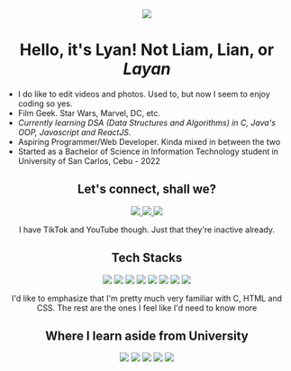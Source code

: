 <div align="center">
 <img src="https://media.giphy.com/media/UF0Ja0OBkMPRe6eneb/giphy.gif">
 <h1>Hello, it's Lyan! Not Liam, Lian, or <em>Layan</em></h1>
</div>

* I do like to edit videos and photos. Used to, but now I seem to enjoy coding so yes.
* Film Geek. Star Wars, Marvel, DC, etc.
* *Currently learning DSA (Data Structures and Algorithms) in C, Java's OOP, Javascript and ReactJS.*
* Aspiring Programmer/Web Developer. Kinda mixed in between the two
* Started as a Bachelor of Science in Information Technology student in University of San Carlos, Cebu - 2022

<div align="center">
 
 <h2>Let's connect, shall we?</h2>
 <a href="https://www.facebook.com/LyanJover/" target="blank">
  <img src="https://img.shields.io/badge/Facebook-1877F2?style=for-the-badge&logo=facebook&logoColor=white">
 </a>
 <a href="https://github.com/LJynver" target="blank">
  <img src="https://img.shields.io/badge/GitHub-100000?style=for-the-badge&logo=github&logoColor=white">
 </a>
 <a href="https://www.instagram.com/mr.lyanethan/" target="blank">
  <img src="https://img.shields.io/badge/Instagram-E4405F?style=for-the-badge&logo=instagram&logoColor=white">
 </a>

<p>I have TikTok and YouTube though. Just that they're inactive already.</p>

 <h2>Tech Stacks</h2>
 <img src="https://img.shields.io/badge/C-00599C?style=for-the-badge&logo=c&logoColor=white">
 <img src="https://img.shields.io/badge/JavaScript-323330?style=for-the-badge&logo=javascript&logoColor=F7DF1E">
 <img src="https://img.shields.io/badge/Python-FFD43B?style=for-the-badge&logo=python&logoColor=blue">
 <img src="https://img.shields.io/badge/Bootstrap-563D7C?style=for-the-badge&logo=bootstrap&logoColor=white">
 <img src="https://img.shields.io/badge/PHP-777BB4?style=for-the-badge&logo=php&logoColor=white">
 <img src="https://img.shields.io/badge/HTML5-E34F26?style=for-the-badge&logo=html5&logoColor=white">
 <img src="https://img.shields.io/badge/json-5E5C5C?style=for-the-badge&logo=json&logoColor=white">
 <img src="https://img.shields.io/badge/CSS3-1572B6?style=for-the-badge&logo=css3&logoColor=white">

<p>I'd like to emphasize that I'm pretty much very familiar with C, HTML and CSS. The rest are the ones I feel like I'd need to know more</p>
 
 
 <h2>Where I learn aside from University</h2>
 <img src="https://img.shields.io/badge/MDN_Web_Docs-black?style=for-the-badge&logo=mdnwebdocs&logoColor=white">
 <img src="https://img.shields.io/badge/Codecademy-FFF0E5?style=for-the-badge&logo=codecademy&logoColor=303347">
 <img src="https://img.shields.io/badge/W3Schools-04AA6D?style=for-the-badge&logo=W3Schools&logoColor=white">
 <img src="https://img.shields.io/badge/GeeksforGeeks-298D46?style=for-the-badge&logo=geeksforgeeks&logoColor=white">
 <a href="https://youtube.com/@nesoacademy?si=kprSpwt_2_d3m16a">
   <img src="https://img.shields.io/badge/YouTube-FF0000?style=for-the-badge&logo=youtube&logoColor=white">
 </a>
 
</div>
